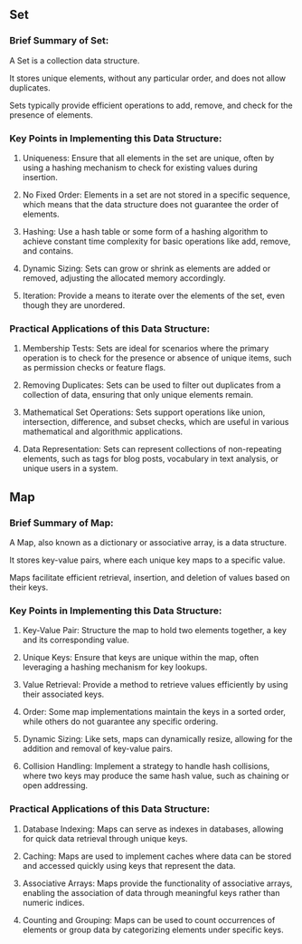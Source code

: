 ## Set

### Brief Summary of Set:
A Set is a collection data structure.

It stores unique elements, without any particular order, and does not allow duplicates.

Sets typically provide efficient operations to add, remove, and check for the presence of elements.

### Key Points in Implementing this Data Structure:
1. Uniqueness: Ensure that all elements in the set are unique, often by using a hashing mechanism to check for existing values during insertion.

2. No Fixed Order: Elements in a set are not stored in a specific sequence, which means that the data structure does not guarantee the order of elements.

3. Hashing: Use a hash table or some form of a hashing algorithm to achieve constant time complexity for basic operations like add, remove, and contains.

4. Dynamic Sizing: Sets can grow or shrink as elements are added or removed, adjusting the allocated memory accordingly.

5. Iteration: Provide a means to iterate over the elements of the set, even though they are unordered.

### Practical Applications of this Data Structure:
1. Membership Tests: Sets are ideal for scenarios where the primary operation is to check for the presence or absence of unique items, such as permission checks or feature flags.

2. Removing Duplicates: Sets can be used to filter out duplicates from a collection of data, ensuring that only unique elements remain.

3. Mathematical Set Operations: Sets support operations like union, intersection, difference, and subset checks, which are useful in various mathematical and algorithmic applications.

4. Data Representation: Sets can represent collections of non-repeating elements, such as tags for blog posts, vocabulary in text analysis, or unique users in a system.

## Map

### Brief Summary of Map:
A Map, also known as a dictionary or associative array, is a data structure.

It stores key-value pairs, where each unique key maps to a specific value.

Maps facilitate efficient retrieval, insertion, and deletion of values based on their keys.

### Key Points in Implementing this Data Structure:
1. Key-Value Pair: Structure the map to hold two elements together, a key and its corresponding value.

2. Unique Keys: Ensure that keys are unique within the map, often leveraging a hashing mechanism for key lookups.

3. Value Retrieval: Provide a method to retrieve values efficiently by using their associated keys.

4. Order: Some map implementations maintain the keys in a sorted order, while others do not guarantee any specific ordering.

5. Dynamic Sizing: Like sets, maps can dynamically resize, allowing for the addition and removal of key-value pairs.

6. Collision Handling: Implement a strategy to handle hash collisions, where two keys may produce the same hash value, such as chaining or open addressing.

### Practical Applications of this Data Structure:
1. Database Indexing: Maps can serve as indexes in databases, allowing for quick data retrieval through unique keys.

2. Caching: Maps are used to implement caches where data can be stored and accessed quickly using keys that represent the data.

3. Associative Arrays: Maps provide the functionality of associative arrays, enabling the association of data through meaningful keys rather than numeric indices.

4. Counting and Grouping: Maps can be used to count occurrences of elements or group data by categorizing elements under specific keys.